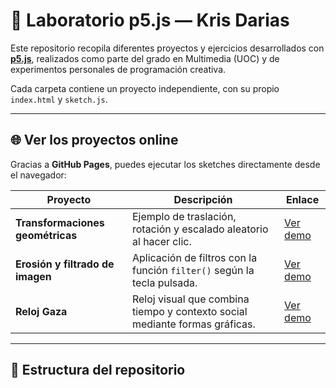 # 🎨 Laboratorio p5.js — Kris Darias

Este repositorio recopila diferentes proyectos y ejercicios desarrollados con **[p5.js](https://p5js.org/)**, realizados como parte del grado en Multimedia (UOC) y de experimentos personales de programación creativa.

Cada carpeta contiene un proyecto independiente, con su propio `index.html` y `sketch.js`.

---

## 🌐 Ver los proyectos online

Gracias a **GitHub Pages**, puedes ejecutar los sketches directamente desde el navegador:

| Proyecto | Descripción | Enlace |
|-----------|--------------|--------|
| **Transformaciones geométricas** | Ejemplo de traslación, rotación y escalado aleatorio al hacer clic. | [Ver demo](https://dimecris.github.io/p5js-lab/transformaciones/) |
| **Erosión y filtrado de imagen** | Aplicación de filtros con la función `filter()` según la tecla pulsada. | [Ver demo](https://dimecris.github.io/p5js-lab/erosion/) |
| **Reloj Gaza** | Reloj visual que combina tiempo y contexto social mediante formas gráficas. | [Ver demo](https://dimecris.github.io/p5js-lab/reloj-gaza/) |

---

## 📁 Estructura del repositorio

